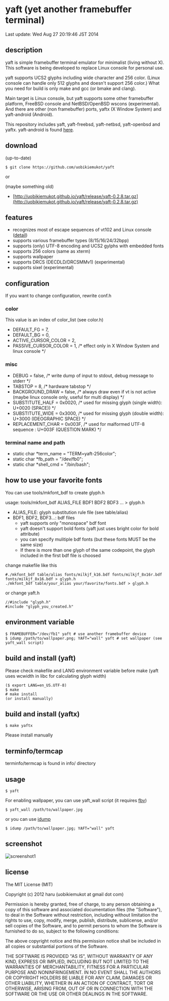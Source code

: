 # yaft (yet another framebuffer terminal)

Last update: Wed Aug 27 20:19:46 JST 2014

## description

yaft is simple framebuffer terminal emulator for minimalist (living without X).
This software is being developed to replace Linux console for personal use.

yaft supports UCS2 glyphs including wide character and 256 color.
(Linux console can handle only 512 glyphs and doesn't support 256 color.)
What you need for build is only make and gcc (or bmake and clang).

Main target is Linux console, but yaft supports some other framebuffer platform, FreeBSD console and NetBSD/OpenBSD wscons (experimental).
And there are other (non framebuffer) ports, yaftx (X Window System) and yaft-android (Android).

This repository includes yaft, yaft-freebsd, yaft-netbsd, yaft-openbsd and yaftx.
yaft-android is found [here](https://github.com/uobikiemukot/yaft-android).

## download

(up-to-date)

~~~
$ git clone https://github.com/uobikiemukot/yaft
~~~
or

(maybe something old)

-	[http://uobikiemukot.github.io/yaft/release/yaft-0.2.8.tar.gz](http://uobikiemukot.github.io/yaft/release/yaft-0.2.8.tar.gz)

## features

+	recognizes most of escape sequences of vt102 and Linux console ([detail](http://uobikiemukot.github.io/yaft/escape.html))
+	supports various framebuffer types (8/15/16/24/32bpp)
+	supports (only) UTF-8 encoding and UCS2 gylphs with embedded fonts
+	supports 256 colors (same as xterm)
+	supports wallpaper
+	supports DRCS (DECDLD/DRCSMMv1) (experimental)
+	supports sixel (experimental)

## configuration

If you want to change configuration, rewrite conf.h

### color

This value is an index of color_list (see color.h)

+	DEFAULT_FG = 7,
+	DEFAULT_BG = 0,
+	ACTIVE_CURSOR_COLOR  = 2,
+	PASSIVE_CURSOR_COLOR = 1, /* effect only in X Window System and linux console */

### misc

+	DEBUG            = false,  /* write dump of input to stdout, debug message to stderr */
+	TABSTOP          = 8,      /* hardware tabstop */
+	BACKGROUND_DRAW  = false,  /* always draw even if vt is not active (maybe linux console only, useful for multi display) */
+	SUBSTITUTE_HALF  = 0x0020, /* used for missing glyph (single width): U+0020 (SPACE)) */
+	SUBSTITUTE_WIDE  = 0x3000, /* used for missing glyph (double width): U+3000 (IDEOGRAPHIC SPACE) */
+	REPLACEMENT_CHAR = 0x003F, /* used for malformed UTF-8 sequence    : U+003F (QUESTION MARK)  */

### terminal name and path

+	static char *term_name = "TERM=yaft-256color";
+	static char *fb_path   = "/dev/fb0";
+	static char *shell_cmd = "/bin/bash";

## how to use your favorite fonts

You can use tools/mkfont_bdf to create glyph.h

usage: tools/mkfont_bdf ALIAS_FILE BDF1 BDF2 BDF3 ... > glyph.h

-	ALIAS_FILE: glyph substitution rule file (see table/alias)
-	BDF1, BDF2, BDF3...: bdf files
	+	yaft supports only "monospace" bdf font
	+	yaft doesn't support bold fonts (yaft just uses bright color for bold attribute)
	+	you can specify mulitiple bdf fonts (but these fonts MUST be the same size)
	+	If there is more than one glyph of the same codepoint, the glyph included in the first bdf file is choosed

change makefile like this

~~~
#./mkfont_bdf table/alias fonts/milkjf_k16.bdf fonts/milkjf_8x16r.bdf fonts/milkjf_8x16.bdf > glyph.h
./mkfont_bdf table/your_alias your/favorite/fonts.bdf > glyph.h
~~~

or change yaft.h

~~~
//#include "glyph.h"
#include "glyph_you_created.h"
~~~

## environment variable

~~~
$ FRAMEBUFFER="/dev/fb1" yaft # use another framebuffer device
$ idump /path/to/wallpaper.png; YAFT="wall" yaft # set wallpaper (see yaft_wall script)
~~~

## build and install (yaft)

Please check makefile and LANG environment variable before make
(yaft uses wcwidth in libc for calculating glyph width)

~~~
($ export LANG=en_US.UTF-8)
$ make
# make install
(or install manually)
~~~

## build and install (yaftx)

~~~
$ make yaftx
~~~

Please install manually

## terminfo/termcap

terminfo/termcap is found in info/ directory

## usage

~~~
$ yaft
~~~

For enabling wallpaper, you can use yaft_wall script (it requires [fbv](http://www.eclis.ch/fbv/))

~~~
$ yaft_wall /path/to/wallpaper.jpg
~~~

or you can use [idump](https://github.com/uobikiemukot/idump)

~~~
$ idump /path/to/wallpaper.jpg; YAFT="wall" yaft
~~~

## screenshot

![screenshot1](http://uobikiemukot.github.io/img/yaft-screenshot.png)

## license
The MIT License (MIT)

Copyright (c) 2012 haru (uobikiemukot at gmail dot com)

Permission is hereby granted, free of charge, to any person obtaining a copy of this software and associated documentation files (the "Software"), to deal in the Software without restriction, including without limitation the rights to use, copy, modify, merge, publish, distribute, sublicense, and/or sell copies of the Software, and to permit persons to whom the Software is furnished to do so, subject to the following conditions:

The above copyright notice and this permission notice shall be included in all copies or substantial portions of the Software.

THE SOFTWARE IS PROVIDED "AS IS", WITHOUT WARRANTY OF ANY KIND, EXPRESS OR IMPLIED, INCLUDING BUT NOT LIMITED TO THE WARRANTIES OF MERCHANTABILITY, FITNESS FOR A PARTICULAR PURPOSE AND NONINFRINGEMENT. IN NO EVENT SHALL THE AUTHORS OR COPYRIGHT HOLDERS BE LIABLE FOR ANY CLAIM, DAMAGES OR OTHER LIABILITY, WHETHER IN AN ACTION OF CONTRACT, TORT OR OTHERWISE, ARISING FROM, OUT OF OR IN CONNECTION WITH THE SOFTWARE OR THE USE OR OTHER DEALINGS IN THE SOFTWARE.
